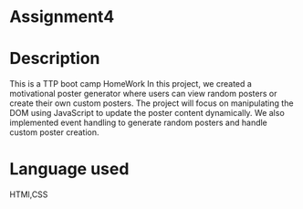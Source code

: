 # Assignment4

# Description
This is a TTP boot camp HomeWork
In this project, we created a motivational poster generator where users can view random posters or create their own custom posters.
The project will focus on manipulating the DOM using JavaScript to update the poster content dynamically.
We also implemented event handling to generate random posters and handle custom poster creation.
# Language used
HTMl,CSS
